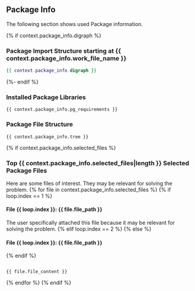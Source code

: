 ## Package Info
The following section shows used Package information.

{%   if context.package_info.digraph %}
### Package Import Structure starting at {{ context.package_info.work_file_name }}
```dot
{{ context.package_info.digraph }}
```
{%- endif %}

### Installed Package Libraries
```{{ context.package_info.req_format }}
{{ context.package_info.pg_requirements }}
```

### Package File Structure
```text
{{ context.package_info.tree }}
```

{% if context.package_info.selected_files %}
### Top {{ context.package_info.selected_files|length }} Selected Package Files
Here are some files of interest. They may be relevant for solving the problem.
{% for file in context.package_info.selected_files %}
{% if loop.index == 1 %}
#### File {{ loop.index }}:  {{ file.file_path }}
The user specifically attached this file because it may be relevant for solving the problem.
{% elif loop.index == 2 %}
{% else %}
#### File {{ loop.index }}:  {{ file.file_path }}
{% endif %}
```{{ file.file_type }}

{{ file.file_content }}

```
{% endfor %}
{% endif %}
